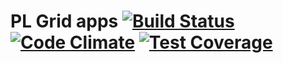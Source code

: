 # PL Grid apps [![Build Status](https://travis-ci.org/dice-cyfronet/plgapp.svg)](https://travis-ci.org/dice-cyfronet/plgapp) [![Code Climate](https://codeclimate.com/github/dice-cyfronet/plgapp/badges/gpa.svg)](https://codeclimate.com/github/dice-cyfronet/plgapp) [![Test Coverage](https://codeclimate.com/github/dice-cyfronet/plgapp/badges/coverage.svg)](https://codeclimate.com/github/dice-cyfronet/plgapp)
